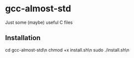 # gcc-almost-std
Just some (maybe) useful C files
## Installation
cd gcc-almost-std\n
chmod +x install.sh\n
sudo ./install.sh\n
